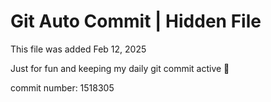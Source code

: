 # Git Auto Commit | Hidden File

This file was added Feb 12, 2025

Just for fun and keeping my daily git commit active 🤪

commit number: 1518305
